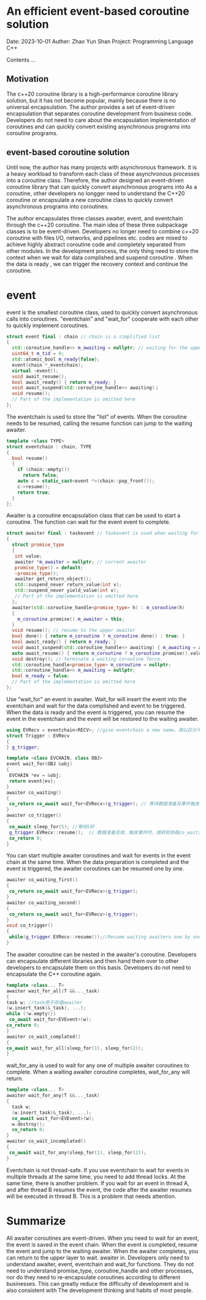 # An efficient event-based coroutine solution

Date: 2023-10-01
Auther: Zhao Yun Shan
Project: Programming Language C++

Contents
...

## Motivation

The c++20 coroutine library is a high-performance coroutine library solution, but it has not become popular, mainly because there is no universal encapsulation.
The author provides a set of event-driven encapsulation that separates coroutine development from business code. Developers do not need to care about the encapsulation implementation of coroutines and can quickly convert existing asynchronous programs into coroutine programs.

## event-based coroutine solution

Until now, the author has many projects with asynchronous framework. It is a heavy workload to transform each class of these asynchronous processes into a coroutine class. Therefore, the author designed an event-driven coroutine library that can quickly convert asynchronous programs into As a coroutine, other developers no longger need to understand the C++20 coroutine or encapsulate a new coroutine class to quickly convert asynchronous programs into coroutines.

The author encapsulates three classes awaiter, event, and eventchain through the c++20 coroutine. The main idea of ​​these three subpackage classes is to be event-driven. Developers no longer need to combine c++20 coroutine with files I/O, networks, and pipelines etc. codes are mixed to achieve highly abstract coroutine code and completely separated from other modules. In the development process, the only thing need to store the context when we wait for data complished and suspend coroutine . When the data is ready , we can trigger the recovery context and continue the coroutine.

# event

event is the smallest coroutine class, used to quickly convert asynchronous calls into coroutines. "eventchain" and "wait_for<eventchain>" cooperate with each other to quickly implement coroutines.

```cpp
struct event final : chain // chain is a simplified list
{
  std::coroutine_handle<> m_awaiting = nullptr; // waiting for the upper coroutine_handle of the event
  uint64_t m_tid = 0;
  std::atomic_bool m_ready{false}; 
  event(chain *_eventchain);
  virtual ~event();
  void await_resume();
  bool await_ready() { return m_ready; }
  void await_suspend(std::coroutine_handle<> awaiting)；
  void resume();
  // Part of the implementation is omitted here
};
```

The eventchain is used to store the "list" of events. When the coroutine needs to be resumed, calling the resume function can jump to the waiting awaiter.

```cpp
template <class TYPE>
struct eventchain : chain, TYPE
{
  bool resume()
  {
    if (chain::empty())
      return false;
    auto c = static_cast<event *>(chain::pop_front());
    c->resume();
    return true;
  }
};
  ```

  Awaiter is a coroutine encapsulation class that can be used to start a coroutine. The function can wait for the event event to complete.

```cpp
struct awaiter final : taskevent // Taskevent is used when waiting for multiple coroutines to completed.
{
  struct promise_type 
  {   
   int value;   
   awaiter *m_awaiter = nullptr; // current awaiter
   promise_type() = default;
   ~promise_type();
   awaiter get_return_object();
   std::suspend_never return_value(int v);
   std::suspend_never yield_value(int v); 
   // Part of the implementation is omitted here
  };
  awaiter(std::coroutine_handle<promise_type> h) : m_coroutine(h)
  {
    m_coroutine.promise().m_awaiter = this;
  }
  void resume(); // resume to the upper awaiter
  bool done() { return m_coroutine ? m_coroutine.done() : true; }
  bool await_ready() { return m_ready; } 
  void await_suspend(std::coroutine_handle<> awaiting) { m_awaiting = awaiting; }
  auto await_resume() { return m_coroutine ? m_coroutine.promise().value : 0; }
  void destroy(); // terminate a waiting coroutine force.
  std::coroutine_handle<promise_type> m_coroutine = nullptr;
  std::coroutine_handle<> m_awaiting = nullptr; 
  bool m_ready = false;
  // Part of the implementation is omitted here
};
```

Use "wait_for" an event in awaiter. Wait_for will insert the event into the eventchain and wait for the data complished and event to be triggered. When the data is ready and the event is triggered, you can resume the event in the eventchain and the event will be restored to the waiting awaiter.


```cpp
using EVRecv = eventchain<RECV>; //give eventchain a new name，用以区分不同的等待事件
struct Trigger : EVRecv
{
} g_trigger;

template <class EVCHAIN, class OBJ>
event wait_for(OBJ &obj)
{
 EVCHAIN *ev = &obj;
 return event{ev};
}
awaiter co_waiting()
{ 
 co_return co_await wait_for<EVRecv>(g_trigger); // 等待数据准备及事件触发
}
awaiter co_trigger()
{
 co_await sleep_for(5); //等待5秒
 g_trigger.EVRecv::resume();  // 数据准备完成、触发事件时，跳转到协程co_waiting
 co_return 0;
}
```

You can start multiple awaiter coroutines and wait for events in the event chain at the same time. When the data preparation is completed and the event is triggered, the awaiter coroutines can be resumed one by one.

```cpp
awaiter co_waiting_first()
{ 
 co_return co_await wait_for<EVRecv>(g_trigger); 
}
awaiter co_waiting_second()
{ 
 co_return co_await wait_for<EVRecv>(g_trigger); 
}
void co_trigger()
{
 while(g_trigger.EVRecv::resume());//Resume waiting awaiters one by one
}
```

The awaiter coroutine can be nested in the awaiter's coroutine. Developers can encapsulate different libraries and then hand them over to other developers to encapsulate them on this basis. Developers do not need to encapsulate the C++ coroutine again.

  ```cpp
 template <class... T>
 awaiter wait_for_all(T &&..._task)
 {
  task w; //task用于存储awaiter
  (w.insert_task(&_task), ...);
  while (!w.empty()) 
   co_await wait_for<EVEvent>(w);
  co_return 0;
}
awaiter co_wait_complated()
{
  co_await wait_for_all(sleep_for(1), sleep_for(2));
}
```


wait_for_any is used to wait for any one of multiple awaiter coroutines to complete. When a waiting awaiter coroutine completes, wait_for_any will return.

```cpp
template <class... T>
awaiter wait_for_any(T &&..._task)
{
  task w;
  (w.insert_task(&_task), ...);
  co_await wait_for<EVEvent>(w);
  w.destroy();
  co_return 0;
}
awaiter co_wait_incomplated()
{
 co_await wait_for_any(sleep_for(1), sleep_for(2));
}
```

Eventchain is not thread-safe. If you use eventchain to wait for events in multiple threads at the same time, you need to add thread locks.
At the same time, there is another problem. If you wait for an event in thread A, and after thread B resumes the event, the code after the awaiter resumes will be executed in thread B. This is a problem that needs attention.

# Summarize

All awaiter coroutines are event-driven. When you need to wait for an event, the event is saved in the event chain. When the event is completed, resume the event and jump to the waiting awaiter. When the awaiter completes, you can return to the upper layer to wait. awaiter in. Developers only need to understand awaiter, event, eventchain and wait_for functions. They do not need to understand promise_type, coroutine_handle and other processes, nor do they need to re-encapsulate coroutines according to different businesses. This can greatly reduce the difficulty of development and is also consistent with The development thinking and habits of most people.